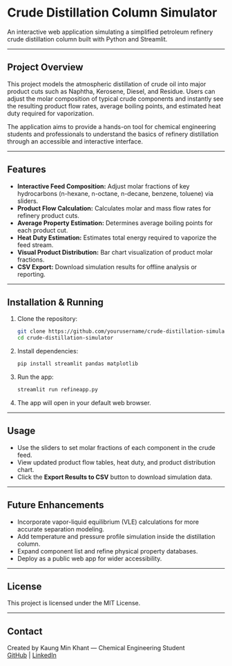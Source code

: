 # Crude Distillation Column Simulator

An interactive web application simulating a simplified petroleum refinery crude distillation column built with Python and Streamlit.

---

## Project Overview

This project models the atmospheric distillation of crude oil into major product cuts such as Naphtha, Kerosene, Diesel, and Residue. Users can adjust the molar composition of typical crude components and instantly see the resulting product flow rates, average boiling points, and estimated heat duty required for vaporization.

The application aims to provide a hands-on tool for chemical engineering students and professionals to understand the basics of refinery distillation through an accessible and interactive interface.

---

## Features

- **Interactive Feed Composition:** Adjust molar fractions of key hydrocarbons (n-hexane, n-octane, n-decane, benzene, toluene) via sliders.
- **Product Flow Calculation:** Calculates molar and mass flow rates for refinery product cuts.
- **Average Property Estimation:** Determines average boiling points for each product cut.
- **Heat Duty Estimation:** Estimates total energy required to vaporize the feed stream.
- **Visual Product Distribution:** Bar chart visualization of product molar fractions.
- **CSV Export:** Download simulation results for offline analysis or reporting.

---

## Installation & Running

1. Clone the repository:

    ```bash
    git clone https://github.com/yourusername/crude-distillation-simulator.git
    cd crude-distillation-simulator
    ```

2. Install dependencies:

    ```bash
    pip install streamlit pandas matplotlib
    ```

3. Run the app:

    ```bash
    streamlit run refineapp.py
    ```

4. The app will open in your default web browser.

---

## Usage

- Use the sliders to set molar fractions of each component in the crude feed.
- View updated product flow tables, heat duty, and product distribution chart.
- Click the **Export Results to CSV** button to download simulation data.

---

## Future Enhancements

- Incorporate vapor-liquid equilibrium (VLE) calculations for more accurate separation modeling.
- Add temperature and pressure profile simulation inside the distillation column.
- Expand component list and refine physical property databases.
- Deploy as a public web app for wider accessibility.

---

## License

This project is licensed under the MIT License.

---

## Contact

Created by Kaung Min Khant — Chemical Engineering Student  
[GitHub](https://github.com/KAUNG-KMK) | [LinkedIn](https://linkedin.com/in/kaung-kmk)
